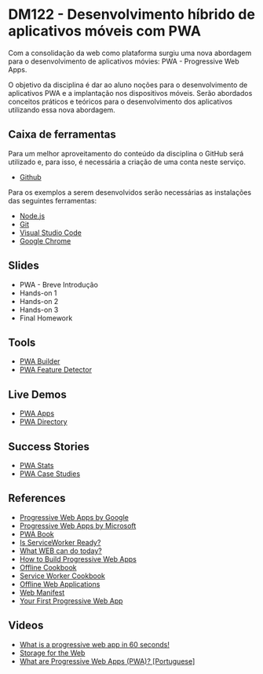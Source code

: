 # DM122 - Desenvolvimento híbrido de aplicativos móveis com PWA

Com a consolidação da web como plataforma surgiu uma nova abordagem para o desenvolvimento de aplicativos móvies: PWA - Progressive Web Apps.

O objetivo da disciplina é dar ao aluno noções para o desenvolvimento de aplicativos PWA e a implantação nos dispositivos móveis. Serão abordados conceitos práticos e teóricos para o desenvolvimento dos aplicativos utilizando essa nova abordagem.

## Caixa de ferramentas

Para um melhor aproveitamento do conteúdo da disciplina o GitHub será utilizado e, para isso, é necessária a criação de uma conta neste serviço.

- [Github](https://github.com/)

Para os exemplos a serem desenvolvidos serão necessárias as instalações das seguintes ferramentas:

- [Node.js](https://nodejs.org/en/)
- [Git](http://git-scm.com/)
- [Visual Studio Code](https://code.visualstudio.com/)
- [Google Chrome](https://www.google.com/chrome/browser/desktop/index.html3)

## Slides

- PWA - Breve Introdução
- Hands-on 1
- Hands-on 2
- Hands-on 3
- Final Homework

## Tools

- [PWA Builder](https://www.pwabuilder.com/)
- [PWA Feature Detector](https://tomayac.github.io/pwa-feature-detector/)

## Live Demos

- [PWA Apps](https://appsco.pe/)
- [PWA Directory](https://pwa-directory.appspot.com/)

## Success Stories

- [PWA Stats](https://www.pwastats.com/)
- [PWA Case Studies](https://widely.io/pwa-case-studies)

## References

- [Progressive Web Apps by Google](https://web.dev/progressive-web-apps/)
- [Progressive Web Apps by Microsoft](https://developer.microsoft.com/en-us/windows/pwa/)
- [PWA Book](https://divante.com/pwabook/chapter/01-Introduction-to-PWA-technology.html)
- [Is ServiceWorker Ready?](https://jakearchibald.github.io/isserviceworkerready/)
- [What WEB can do today?](https://whatwebcando.today/)
- [How to Build Progressive Web Apps](https://www.outsystems.com/blog/posts/how-to-build-progressive-web-apps/)
- [Offline Cookbook](https://jakearchibald.com/2014/offline-cookbook/)
- [Service Worker Cookbook](https://serviceworke.rs)
- [Offline Web Applications](https://www.udacity.com/course/offline-web-applications--ud899)
- [Web Manifest](https://developer.mozilla.org/en-US/docs/Web/Manifest)
- [Your First Progressive Web App](https://codelabs.developers.google.com/codelabs/your-first-pwapp/#0)

## Videos

- [What is a progressive web app in 60 seconds!](https://www.youtube.com/watch?v=Z8MjdQGyjfA)
- [Storage for the Web](https://www.youtube.com/watch?v=NNuTV-gjlZQ)
- [What are Progressive Web Apps (PWA)? [Portuguese]](https://www.youtube.com/watch?v=UeMkXvmk68Q)

